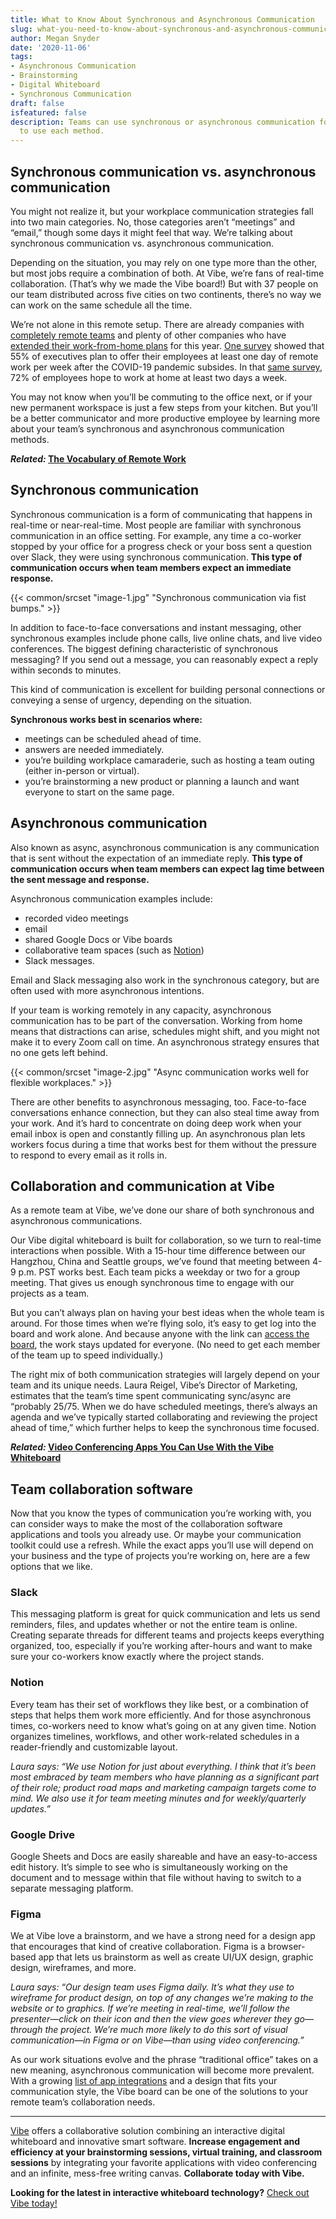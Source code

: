 ```yaml
---
title: What to Know About Synchronous and Asynchronous Communication
slug: what-you-need-to-know-about-synchronous-and-asynchronous-communication
author: Megan Snyder
date: '2020-11-06'
tags:
- Asynchronous Communication
- Brainstorming
- Digital Whiteboard
- Synchronous Communication
draft: false
isfeatured: false
description: Teams can use synchronous or asynchronous communication for group collaboration. Learn the difference and when
  to use each method.
---
```


## Synchronous communication vs. asynchronous communication

You might not realize it, but your workplace communication strategies fall into two main categories. No, those categories aren’t “meetings” and “email,” though some days it might feel that way. We’re talking about synchronous communication vs. asynchronous communication.

Depending on the situation, you may rely on one type more than the other, but most jobs require a combination of both. At Vibe, we’re fans of real-time collaboration. (That’s why we made the Vibe board!) But with 37 people on our team distributed across five cities on two continents, there’s no way we can work on the same schedule all the time.

We’re not alone in this remote setup. There are already companies with [completely remote teams](https://www.flexjobs.com/blog/post/25-virtual-companies-that-thrive-on-remote-work-v2/) and plenty of other companies who have [extended their work-from-home plans](https://www.flexjobs.com/blog/post/companies-switching-remote-work-long-term/) for this year. [One survey](https://www.pwc.com/us/en/library/covid-19/us-remote-work-survey.html) showed that 55% of executives plan to offer their employees at least one day of remote work per week after the COVID-19 pandemic subsides. In that [same survey](https://www.pwc.com/us/en/library/covid-19/us-remote-work-survey.html), 72% of employees hope to work at home at least two days a week.

You may not know when you’ll be commuting to the office next, or if your new permanent workspace is just a few steps from your kitchen. But you’ll be a better communicator and more productive employee by learning more about your team’s synchronous and asynchronous communication methods.

***Related:* [The Vocabulary of Remote Work](https://vibe.us/blog/the-vocabulary-of-remote-work/)**

## Synchronous communication

Synchronous communication is a form of communicating that happens in real-time or near-real-time. Most people are familiar with synchronous communication in an office setting. For example, any time a co-worker stopped by your office for a progress check or your boss sent a question over Slack, they were using synchronous communication. **This type of communication occurs when team members expect an immediate response.**

{{< common/srcset "image-1.jpg" "Synchronous communication via fist bumps." >}}

In addition to face-to-face conversations and instant messaging, other synchronous examples include phone calls, live online chats, and live video conferences. The biggest defining characteristic of synchronous messaging? If you send out a message, you can reasonably expect a reply within seconds to minutes.

This kind of communication is excellent for building personal connections or conveying a sense of urgency, depending on the situation.

**Synchronous works best in scenarios where:**

- meetings can be scheduled ahead of time.
- answers are needed immediately.
- you’re building workplace camaraderie, such as hosting a team outing (either in-person or virtual).
- you’re brainstorming a new product or planning a launch and want everyone to start on the same page.

## Asynchronous communication

Also known as async, asynchronous communication is any communication that is sent without the expectation of an immediate reply. **This type of communication occurs when team members can expect lag time between the sent message and response.**

Asynchronous communication examples include:

- recorded video meetings
- email
- shared Google Docs or Vibe boards
- collaborative team spaces (such as [Notion](https://www.notion.so/product))
- Slack messages.

Email and Slack messaging also work in the synchronous category, but are often used with more asynchronous intentions.

If your team is working remotely in any capacity, asynchronous communication has to be part of the conversation. Working from home means that distractions can arise, schedules might shift, and you might not make it to every Zoom call on time. An asynchronous strategy ensures that no one gets left behind.

{{< common/srcset "image-2.jpg" "Async communication works well for flexible workplaces." >}}

There are other benefits to asynchronous messaging, too. Face-to-face conversations enhance connection, but they can also steal time away from your work. And it’s hard to concentrate on doing deep work when your email inbox is open and constantly filling up. An asynchronous plan lets workers focus during a time that works best for them without the pressure to respond to every email as it rolls in.

## Collaboration and communication at Vibe

As a remote team at Vibe, we’ve done our share of both synchronous and asynchronous communications.

Our Vibe digital whiteboard is built for collaboration, so we turn to real-time interactions when possible. With a 15-hour time difference between our Hangzhou, China and Seattle groups, we’ve found that meeting between 4-9 p.m. PST works best. Each team picks a weekday or two for a group meeting. That gives us enough synchronous time to engage with our projects as a team.

But you can’t always plan on having your best ideas when the whole team is around. For those times when we’re flying solo, it’s easy to get log into the board and work alone. And because anyone with the link can [access the board](https://youtu.be/j3fxzVYUCvk), the work stays updated for everyone. (No need to get each member of the team up to speed individually.)

The right mix of both communication strategies will largely depend on your team and its unique needs. Laura Reigel, Vibe’s Director of Marketing, estimates that the team’s time spent communicating sync/async are “probably 25/75. When we do have scheduled meetings, there’s always an agenda and we’ve typically started collaborating and reviewing the project ahead of time,” which further helps to keep the synchronous time focused.

***Related:* [Video Conferencing Apps You Can Use With the Vibe Whiteboard](https://vibe.us/blog/video-conferencing-apps-with-whiteboard/)**

## Team collaboration software

Now that you know the types of communication you’re working with, you can consider ways to make the most of the collaboration software applications and tools you already use. Or maybe your communication toolkit could use a refresh. While the exact apps you’ll use will depend on your business and the type of projects you’re working on, here are a few options that we like.

### Slack

This messaging platform is great for quick communication and lets us send reminders, files, and updates whether or not the entire team is online. Creating separate threads for different teams and projects keeps everything organized, too, especially if you’re working after-hours and want to make sure your co-workers know exactly where the project stands.

### Notion

Every team has their set of workflows they like best, or a combination of steps that helps them work more efficiently. And for those asynchronous times, co-workers need to know what’s going on at any given time. Notion organizes timelines, workflows, and other work-related schedules in a reader-friendly and customizable layout.

*Laura says: “We use Notion for just about everything. I think that it’s been most embraced by team members who have planning as a significant part of their role; product road maps and marketing campaign targets come to mind. We also use it for team meeting minutes and for weekly/quarterly updates.”*

### Google Drive

Google Sheets and Docs are easily shareable and have an easy-to-access edit history. It’s simple to see who is simultaneously working on the document and to message within that file without having to switch to a separate messaging platform.

### Figma

We at Vibe love a brainstorm, and we have a strong need for a design app that encourages that kind of creative collaboration. Figma is a browser-based app that lets us brainstorm as well as create UI/UX design, graphic design, wireframes, and more.

*Laura says: “Our design team uses Figma daily. It’s what they use to wireframe for product design, on top of any changes we’re making to the website or to graphics. If we’re meeting in real-time, we’ll follow the presenter—click on their icon and then the view goes wherever they go—through the project. We’re much more likely to do this sort of visual communication—in Figma or on Vibe—than using video conferencing.”*

As our work situations evolve and the phrase “traditional office” takes on a new meaning, asynchronous communication will become more prevalent. With a growing [list of app integrations](https://vibe.us/android-app-store/) and a design that fits your communication style, the Vibe board can be one of the solutions to your remote team’s collaboration needs.



---

[Vibe](https://vibe.us/) offers a collaborative solution combining an interactive digital whiteboard and innovative smart software. **Increase engagement and efficiency at your brainstorming sessions, virtual training, and classroom sessions** by integrating your favorite applications with video conferencing and an infinite, mess-free writing canvas. **Collaborate today with Vibe.**

**Looking for the latest in interactive whiteboard technology?** [Check out Vibe today!](https://vibe.us/order/)
